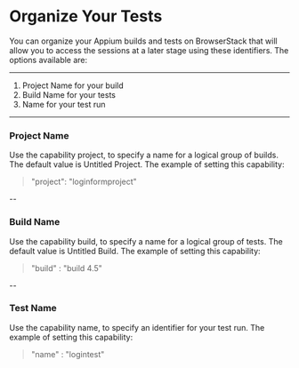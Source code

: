 # Organize Your Tests

You can organize your Appium builds and tests on BrowserStack that will allow you to access the sessions at a later stage using these identifiers. The options available are:

***

1. Project Name for your build
2. Build Name for your tests
3. Name for your test run

***


### Project Name
Use the capability project, to specify a name for a logical group of builds. The default value is Untitled Project. The example of setting this capability:


> "project": "loginformproject"


--


### Build Name
Use the capability build, to specify a name for a logical group of tests. The default value is Untitled Build. The example of setting this capability:

> "build" : "build 4.5"


--


### Test Name
Use the capability name, to specify an identifier for your test run. The example of setting this capability:

> "name" : "logintest"

